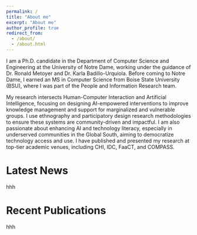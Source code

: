```yaml
---
permalink: /
title: "About me"
excerpt: "About me"
author_profile: true
redirect_from:
  - /about/
  - /about.html
---
```

I am a Ph.D. candidate in the Department of Computer Science and Engineering at the University of Notre Dame, working under the guidance of Dr. Ronald Metoyer and Dr. Karla Badillo-Urquiola. Before coming to Notre Dame, I earned an MS in Computer Science from Boise State University (BSU), where I was part of the People and Information Research team.

My research intersects Human-Computer Interaction and Artificial Intelligence, focusing on designing AI-empowered interventions to improve knowledge management and support for marginalized and vulnerable groups. I use ethnography and participatory design research methodologies to ensure these systems are community-driven and impactful. I am also passionate about enhancing AI and technology literacy, especially in underserved communities in the Global South, aiming to democratize technology access and use. I have published and presented my research at top-tier academic venues, including CHI, IDC, FaaCT, and COMPASS.


Latest News
======
hhh

Recent Publications
======
hhh

